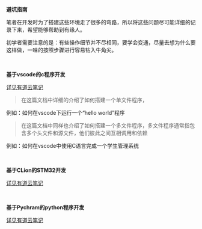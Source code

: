 **避坑指南**

笔者在开发时为了搭建这些环境走了很多的弯路，所以将这些问题尽可能详细的记录下来，希望能够帮助到有缘人。

初学者需要注意的是：有些操作细节并不尽相同，要学会变通，尽量去想为什么要这样做，一味的按照步骤进行容易钻入牛角尖。

&emsp;

**基于vscode的c程序开发**

[详见有道云笔记](https://note.youdao.com/s/CisHoFe)

> 在这篇文档中详细的介绍了如何搭建一个单文件程序，

例如：如何在vscode下运行一个“hello world”程序

> 在这篇文档中同样也介绍了如何搭建一个多文件程序，多文件程序通常指包含多个头文件和源文件，他们彼此之间互相调用和依赖

例如：如何在vscode中使用C语言完成一个学生管理系统

&emsp;

**基于CLion的STM32开发**

[详见有道云笔记](https://note.youdao.com/s/OiOrOPUA)

&emsp;

**基于Pychram的python程序开发**

[详见有道云笔记](https://note.youdao.com/s/QRXR7oEg)



